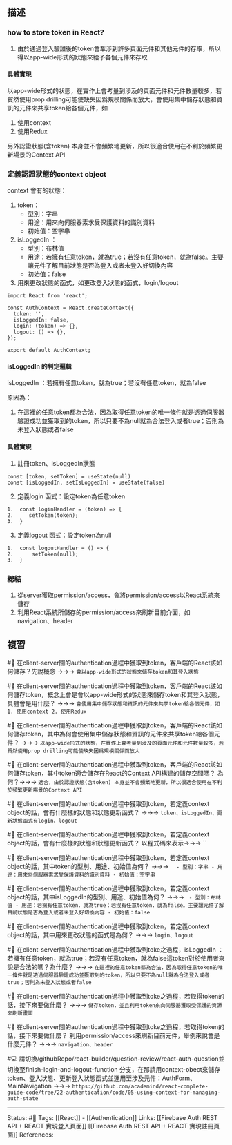 ## 描述

### how to store token in React?

1. 由於通過登入驗證後的token會牽涉到許多頁面元件和其他元件的存取，所以得以app-wide形式的狀態來給予各個元件來存取


#### 具體實現
以app-wide形式的狀態，在實作上會考量到涉及的頁面元件和元件數量較多，若貿然使用prop drilling可能使缺失因爲規模關係而放大，會使用集中儲存狀態和資訊的元件來共享token給各個元件，如
1. 使用context
2. 使用Redux

另外認證狀態(含token) 本身並不會頻繁地更新，所以很適合使用在不利於頻繁更新場景的Context API


### 定義認證狀態的context object

context 會有的狀態：
1. token：
	- 型別：字串
	- 用途：用來向伺服器索求受保護資料的識別資料
	- 初始值：空字串
2. isLoggedIn ：
	- 型別：布林值
	- 用途：若擁有任意token，就為true；若沒有任意token，就為false。主要讓元件了解目前狀態是否為登入或者未登入好切換內容
	- 初始值：false
3. 用來更改狀態的函式，如更改登入狀態的函式，login/logout

```
import React from 'react';

const AuthContext = React.createContext({
  token: '',
  isLoggedIn: false,
  login: (token) => {},
  logout: () => {},
});

export default AuthContext;
```


#### isLoggedIn 的判定邏輯

isLoggedIn ：若擁有任意token，就為true；若沒有任意token，就為false

原因為：
1. 在這裡的任意token都為合法，因為取得任意token的唯一條件就是透過伺服器驗證成功並獲取到的token，所以只要不為null就為合法登入或者true；否則為未登入狀態或者false


#### 具體實現

1. 註冊token、isLoggedIn狀態
```
const [token, setToken] = useState(null)
const [isLoggedIn, setIsLoggedIn] = useState(false)
```

2. 定義login 函式：設定token為任意token
```
1.  const loginHandler = (token) => {
2.     setToken(token);
3.  }
```

3. 定義logout 函式：設定token為null
```
1.  const logoutHandler = () => {
2.      setToken(null);
3.  }
```


### 總結

1. 從server獲取permission/access，會將permission/access以React系統來儲存
2. 利用React系統所儲存的permission/access來刷新目前介面，如navigation、header



## 複習

#🧠 在client-server間的authentication過程中獲取到token，客戶端的React該如何儲存？先說概念 ->->-> `會以app-wide形式的狀態來儲存token和其登入狀態`
<!--SR:!2023-04-24,70,250-->

#🧠 在client-server間的authentication過程中獲取到token，客戶端的React該如何儲存token，概念上會是會以app-wide形式的狀態來儲存token和其登入狀態，具體會是用什麼？ ->->-> `會使用集中儲存狀態和資訊的元件來共享token給各個元件，如 1. 使用context 2. 使用Redux`
<!--SR:!2023-04-19,65,250-->

#🧠  在client-server間的authentication過程中獲取到token，客戶端的React該如何儲存token，其中為何會使用集中儲存狀態和資訊的元件來共享token給各個元件？ ->->-> `以app-wide形式的狀態，在實作上會考量到涉及的頁面元件和元件數量較多，若貿然使用prop drilling可能使缺失因爲規模關係而放大`
<!--SR:!2023-04-12,40,230-->

#🧠 在client-server間的authentication過程中獲取到token，客戶端的React該如何儲存token，其中token適合儲存在React的Context API構建的儲存空間嗎？ 為何？->->-> `適合，由於認證狀態(含token) 本身並不會頻繁地更新，所以很適合使用在不利於頻繁更新場景的Context API`
<!--SR:!2023-03-13,40,230-->


#🧠 在client-server間的authentication過程中獲取到token，若定義context object的話，會有什麼樣的狀態和狀態更新函式？ ->->-> `token、isLoggedIn、更新狀態函式有login、logout`
<!--SR:!2023-04-12,61,250-->

#🧠 在client-server間的authentication過程中獲取到token，若定義context object的話，會有什麼樣的狀態和狀態更新函式？ 以程式碼來表示->->-> ``
<!--SR:!2023-04-11,61,250-->

#🧠 在client-server間的authentication過程中獲取到token，若定義context object的話，其中token的型別、用途、初始值為何？ ->->-> `	- 型別：字串 - 用途：用來向伺服器索求受保護資料的識別資料 - 初始值：空字串`
<!--SR:!2023-03-28,51,250-->

#🧠 在client-server間的authentication過程中獲取到token，若定義context object的話，其中isLoggedIn的型別、用途、初始值為何？ ->->-> `	- 型別：布林值 - 用途：若擁有任意token，就為true；若沒有任意token，就為false。主要讓元件了解目前狀態是否為登入或者未登入好切換內容 - 初始值：false`
<!--SR:!2023-04-15,64,250-->

#🧠 在client-server間的authentication過程中獲取到token，若定義context object的話，其中用來更改狀態的函式是為何？ ->->-> `login、logout`
<!--SR:!2023-04-26,70,250-->

#🧠 在client-server間的authentication過程中獲取到toke之過程，isLoggedIn ：若擁有任意token，就為true；若沒有任意token，就為false這token對於使用者來說是合法的嗎？為什麼？ ->->-> `在這裡的任意token都為合法，因為取得任意token的唯一條件就是透過伺服器驗證成功並獲取到的token，所以只要不為null就為合法登入或者true；否則為未登入狀態或者false`
<!--SR:!2023-04-19,67,250-->


#🧠 在client-server間的authentication過程中獲取到toke之過程，若取得token的話，接下來要做什麼？ ->->-> `儲存token，並且利用token來向伺服器獲取受保護的資源來刷新畫面`
<!--SR:!2023-04-23,68,250-->

#🧠 在client-server間的authentication過程中獲取到toke之過程，若取得token的話，接下來要做什麼？ 利用permission/access來刷新目前元件，舉例來說會是什麼元件？ ->->-> `navigation、header`
<!--SR:!2023-04-25,69,250-->

#💻  請切換/githubRepo/react-builder/question-review/react-auth-question並切換至finish-login-and-logout-function 分支，在那請用context-obect來儲存token、登入狀態、更新登入狀態函式並運用至涉及元件：AuthForm、MainNavigation ->->-> `https://github.com/academind/react-complete-guide-code/tree/22-authentication/code/05-using-context-for-managing-auth-state`
<!--SR:!2023-06-03,92,250-->



---
Status: #🌱 
Tags:
[[React]] - [[Authentication]]
Links:
[[Firebase Auth REST API + REACT 實現登入頁面]]
[[Firebase Auth REST API + REACT 實現註冊頁面]]
References:
